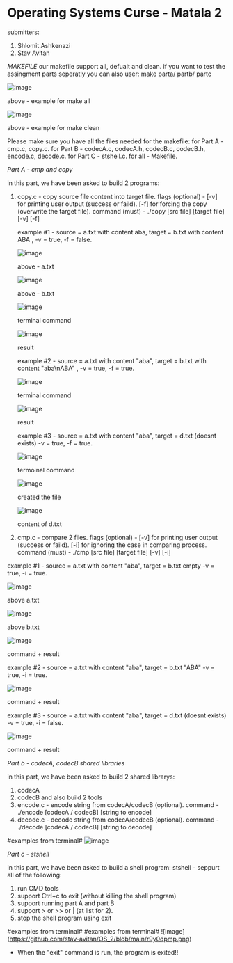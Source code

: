 # Operating Systems Curse - Matala 2

submitters:
1. Shlomit Ashkenazi
2. Stav Avitan

*MAKEFILE*
our makefile support all, defualt and clean.
if you want to test the assingment parts seperatly you can also user: make parta/ partb/ partc

 ![image](https://user-images.githubusercontent.com/42152443/233832193-043135c2-c259-4509-898c-2938a27ad3d0.png)

above - example for make all

![image](https://user-images.githubusercontent.com/42152443/233832218-3a151942-67e3-4450-b231-d672637656c3.png)

above - example for make clean

Please make sure you have all the files needed for the makefile:
 for Part A - cmp.c, copy.c.
 for Part B - codecA.c, codecA.h, codecB.c, codecB.h, encode.c, decode.c.
 for Part C - stshell.c.
 for all - Makefile.

*Part A - cmp and copy*

in this part, we have been asked to build 2 programs:
1. copy.c - copy source file content into target file.
   flags (optional) - [-v] for printing user output (success or faild).
                      [-f] for forcing the copy (overwrite the target file).
   command (must) - ./copy [src file] [target file] [-v] [-f]
   
   
   example #1 - source = a.txt with content aba, target = b.txt with content ABA , -v = true, -f = false.
   
   ![image](https://user-images.githubusercontent.com/42152443/233831987-050251f3-233b-429f-84fc-c719758f6c78.png)
   
   above - a.txt
    
   ![image](https://user-images.githubusercontent.com/42152443/233832016-c1c425e1-7edc-4775-8960-2346a6bd112c.png)
   
   above - b.txt 
   
   ![image](https://user-images.githubusercontent.com/42152443/233832535-8af0072d-5ece-437a-8d60-3143321f45a5.png)   
   
   terminal command
   
   ![image](https://user-images.githubusercontent.com/42152443/233832505-73adb05d-f94c-43fb-9799-0fdd496e27c0.png)
   
   result
   
   example #2 - source = a.txt with content "aba", target = b.txt with content "aba\nABA" , -v = true, -f = true.
   
   ![image](https://user-images.githubusercontent.com/42152443/233832579-7681e4e2-6f35-4b44-86a7-def3e86a35bd.png)
   
   terminal command
   
   ![image](https://user-images.githubusercontent.com/42152443/233832600-7c215291-c9bf-45b7-b07f-8ba9b1241ffe.png)
   
   result
   
   example #3 - source = a.txt with content "aba", target = d.txt (doesnt exists) -v = true, -f = true.
   
   ![image](https://user-images.githubusercontent.com/42152443/233832697-9bb93f30-d327-4c9d-9dc7-4cfe9e946edb.png)
   
   termoinal command
   
   ![image](https://user-images.githubusercontent.com/42152443/233832726-bf00c81e-754e-4120-a9ec-3ef93124ee67.png)
   
   created the file
   
   ![image](https://user-images.githubusercontent.com/42152443/233832778-3f08cf9d-f183-446c-96cf-a794da3f383a.png)
   
   content of d.txt
   
2. cmp.c - compare 2 files.
   flags (optional) - [-v] for printing user output (success or faild).
                      [-i] for ignoring the case in comparing process.
   command (must) - ./cmp [src file] [target file] [-v] [-i]
   
  example #1 - source = a.txt with content "aba", target = b.txt empty -v = true, -i = true.
  
  ![image](https://user-images.githubusercontent.com/42152443/233833461-3051be8a-8357-4c0e-94f1-a93ad90eb086.png)
  
  above a.txt
  
  ![image](https://user-images.githubusercontent.com/42152443/233833499-8deaf240-a997-499e-ba8c-9506e5b22444.png)
  
  above b.txt
  
  ![image](https://user-images.githubusercontent.com/42152443/233833556-9434ff4a-8d7d-4986-b910-97b637979956.png)

  command + result
  
  example #2 - source = a.txt with content "aba", target = b.txt "ABA" -v = true, -i = true.
  
  ![image](https://user-images.githubusercontent.com/42152443/233833627-8d2cc14b-ac00-4acf-baad-fe5ff3ccd6f5.png)

  command + result
  
   example #3 - source = a.txt with content "aba", target = d.txt (doesnt exists) -v = true, -i = false.
   
   ![image](https://user-images.githubusercontent.com/42152443/233833718-0ce8dfcc-1603-465d-9a21-2871159f3955.png)

  command + result
  
  *Part b - codecA, codecB shared libraries*

in this part, we have been asked to build 2 shared librarys:
1. codecA
2. codecB
and also build 2 tools 
1. encode.c - encode string from codecA/codecB (optional).
   command - ./encode [codecA / codecB] [string to encode]
2. decode.c - decode string from codecA/codecB (optional).
   command - ./decode [codecA / codecB] [string to decode]
   
 #examples from terminal#
 ![image](https://user-images.githubusercontent.com/42152443/233834044-c33f2e74-d79e-4539-b4d0-2f049a88ab05.png)

 
   *Part c - stshell*

in this part, we have been asked to build a shell program:
stshell - seppurt all of the following:
1. run CMD tools
2. support Ctrl+c to exit (without killing the shell program)
3. support running part A and part B
3. support > or >> or | (at list for 2).
4. stop the shell program using exit 
  
#examples from terminal#
#examples from terminal#
![image] (https://github.com/stav-avitan/OS_2/blob/main/r9y0dpmp.png)
- When the "exit" command is run, the program is exited!!

